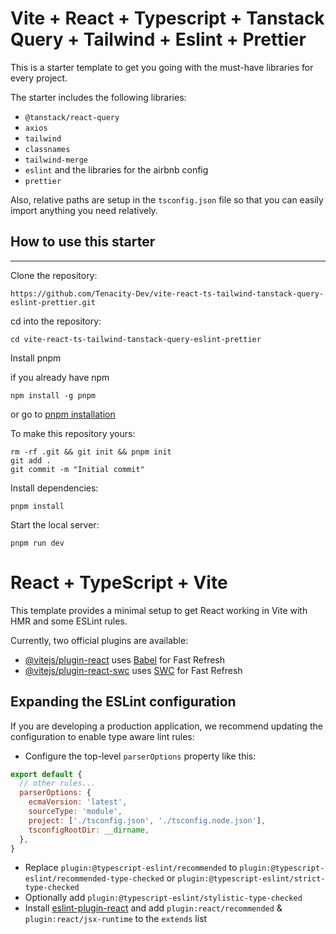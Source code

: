 # Vite + React + Typescript + Tanstack Query + Tailwind + Eslint + Prettier

This is a starter template to get you going with the must-have libraries for every project.

The starter includes the following libraries:
- `@tanstack/react-query`
- `axios`
- `tailwind`
- `classnames`
- `tailwind-merge`
- `eslint` and the libraries for the airbnb config
- `prettier`

Also, relative paths are setup in the `tsconfig.json` file so that you can easily import anything you need relatively.

## How to use this starter

---
Clone the repository:
```
https://github.com/Tenacity-Dev/vite-react-ts-tailwind-tanstack-query-eslint-prettier.git
```

cd into the repository:
```
cd vite-react-ts-tailwind-tanstack-query-eslint-prettier
```

Install pnpm 

if you already have npm
```
npm install -g pnpm
```
or go to [pnpm installation](https://pnpm.io/installation)

To make this repository yours:
```
rm -rf .git && git init && pnpm init
git add .
git commit -m "Initial commit"
```

Install dependencies:
```
pnpm install
```

Start the local server:
```
pnpm run dev
```

# React + TypeScript + Vite

This template provides a minimal setup to get React working in Vite with HMR and some ESLint rules.

Currently, two official plugins are available:

- [@vitejs/plugin-react](https://github.com/vitejs/vite-plugin-react/blob/main/packages/plugin-react/README.md) uses [Babel](https://babeljs.io/) for Fast Refresh
- [@vitejs/plugin-react-swc](https://github.com/vitejs/vite-plugin-react-swc) uses [SWC](https://swc.rs/) for Fast Refresh

## Expanding the ESLint configuration

If you are developing a production application, we recommend updating the configuration to enable type aware lint rules:

- Configure the top-level `parserOptions` property like this:

```js
export default {
  // other rules...
  parserOptions: {
    ecmaVersion: 'latest',
    sourceType: 'module',
    project: ['./tsconfig.json', './tsconfig.node.json'],
    tsconfigRootDir: __dirname,
  },
}
```

- Replace `plugin:@typescript-eslint/recommended` to `plugin:@typescript-eslint/recommended-type-checked` or `plugin:@typescript-eslint/strict-type-checked`
- Optionally add `plugin:@typescript-eslint/stylistic-type-checked`
- Install [eslint-plugin-react](https://github.com/jsx-eslint/eslint-plugin-react) and add `plugin:react/recommended` & `plugin:react/jsx-runtime` to the `extends` list
